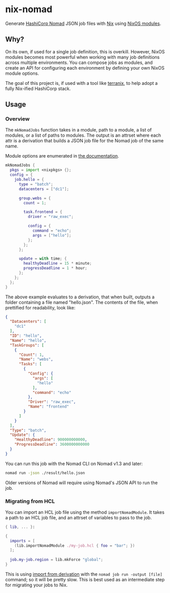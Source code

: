 # nix-nomad

Generate [HashiCorp Nomad](https://nomadproject.io) JSON job files with [Nix](https://nixos.org) using
[NixOS modules](https://github.com/NixOS/nixpkgs/blob/master/lib/modules.nix).

## Why?

On its own, if used for a single job definition, this is overkill. However, NixOS modules becomes most  powerful when
working with many job definitions across multiple environments. You can compose jobs as modules, and create an API for
configuring each environment by defining your own NixOS module options.

The goal of this project is, if used with a tool like [terranix](https://terranix.org), to help adopt a fully Nix-ified
HashiCorp stack.

## Usage

### Overview

The `mkNomadJobs` function takes in a module, path to a module, a list of modules, or a list of paths to modules. The
output is an attrset where each attr is a derivation that builds a JSON job file for the Nomad job of the same name.

Module options are enumerated in [the documentation](https://tristanpemble.github.io/nix-nomad/).

```nix
mkNomadJobs {
  pkgs = import <nixpkgs> {};
  config = {
    job.hello = {
      type = "batch";
      datacenters = ["dc1"];

      group.webs = {
        count = 1;

        task.frontend = {
          driver = "raw_exec";

          config = {
            command = "echo";
            args = ["hello"];
          };
        };
      };

      update = with time; {
        healthyDeadline = 15 * minute;
        progressDeadline = 1 * hour;
      };
    };
  };
}
```

The above example evaluates to a derivation, that when built, outputs a folder containing a file named "hello.json".
The contents of the file, when prettified for readability, look like:

```json
{
  "Datacenters": [
    "dc1"
  ],
  "ID": "hello",
  "Name": "hello",
  "TaskGroups": [
    {
      "Count": 1,
      "Name": "webs",
      "Tasks": [
        {
          "Config": {
            "args": [
              "hello"
            ],
            "command": "echo"
          },
          "Driver": "raw_exec",
          "Name": "frontend"
        }
      ]
    }
  ],
  "Type": "batch",
  "Update": {
    "HealthyDeadline": 900000000000,
    "ProgressDeadline": 3600000000000
  }
}
```

You can run this job with the Nomad CLI on Nomad v1.3 and later:

```bash
nomad run -json ./result/hello.json
```

Older versions of Nomad will require using Nomad's JSON API to run the job.

### Migrating from HCL

You can import an HCL job file using the method `importNomadModule`. It takes a path to an HCL job file, and an attrset
of variables to pass to the job.

```nix
{ lib, ... }:

{
  imports = [
    (lib.importNomadModule ./my-job.hcl { foo = "bar"; })
  ];
  
  job.my-job.region = lib.mkForce "global";  
}
```

This is using [import from derivation](https://nixos.wiki/wiki/Import_From_Derivation) with the `nomad job run -output [file]`
command; so it will be pretty slow. This is best used as an intermediate step for migrating your jobs to Nix.
